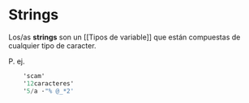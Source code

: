 # Strings
Los/as **strings** son un [[Tipos de variable]] que están compuestas de cualquier tipo de caracter.

P. ej.

```a
	'scam'
	'12caracteres'
	'5/a ·"% @_*2'
```
